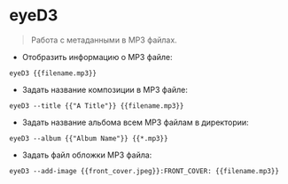 # eyeD3

> Работа с метаданными в MP3 файлах.

- Отобразить информацию о MP3 файле:

`eyeD3 {{filename.mp3}}`

- Задать название композиции в MP3 файле:

`eyeD3 --title {{"A Title"}} {{filename.mp3}}`

- Задать название альбома всем MP3 файлам в директории:

`eyeD3 --album {{"Album Name"}} {{*.mp3}}`

- Задать файл обложки MP3 файла:

`eyeD3 --add-image {{front_cover.jpeg}}:FRONT_COVER: {{filename.mp3}}`

